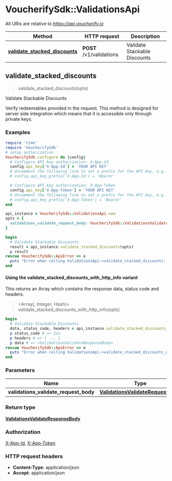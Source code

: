 # VoucherifySdk::ValidationsApi

All URIs are relative to *https://api.voucherify.io*

| Method | HTTP request | Description |
| ------ | ------------ | ----------- |
| [**validate_stacked_discounts**](ValidationsApi.md#validate_stacked_discounts) | **POST** /v1/validations | Validate Stackable Discounts |


## validate_stacked_discounts

> <ValidationsValidateResponseBody> validate_stacked_discounts(opts)

Validate Stackable Discounts

Verify redeemables provided in the request. This method is designed for server side integration which means that it is accessible only through private keys.

### Examples

```ruby
require 'time'
require 'VoucherifySdk'
# setup authorization
VoucherifySdk.configure do |config|
  # Configure API key authorization: X-App-Id
  config.api_key['X-App-Id'] = 'YOUR API KEY'
  # Uncomment the following line to set a prefix for the API key, e.g. 'Bearer' (defaults to nil)
  # config.api_key_prefix['X-App-Id'] = 'Bearer'

  # Configure API key authorization: X-App-Token
  config.api_key['X-App-Token'] = 'YOUR API KEY'
  # Uncomment the following line to set a prefix for the API key, e.g. 'Bearer' (defaults to nil)
  # config.api_key_prefix['X-App-Token'] = 'Bearer'
end

api_instance = VoucherifySdk::ValidationsApi.new
opts = {
  validations_validate_request_body: VoucherifySdk::ValidationsValidateRequestBody.new({redeemables: [VoucherifySdk::RedeemGiftCard.new({object: 'voucher', id: 'id_example'})]}) # ValidationsValidateRequestBody | 
}

begin
  # Validate Stackable Discounts
  result = api_instance.validate_stacked_discounts(opts)
  p result
rescue VoucherifySdk::ApiError => e
  puts "Error when calling ValidationsApi->validate_stacked_discounts: #{e}"
end
```

#### Using the validate_stacked_discounts_with_http_info variant

This returns an Array which contains the response data, status code and headers.

> <Array(<ValidationsValidateResponseBody>, Integer, Hash)> validate_stacked_discounts_with_http_info(opts)

```ruby
begin
  # Validate Stackable Discounts
  data, status_code, headers = api_instance.validate_stacked_discounts_with_http_info(opts)
  p status_code # => 2xx
  p headers # => { ... }
  p data # => <ValidationsValidateResponseBody>
rescue VoucherifySdk::ApiError => e
  puts "Error when calling ValidationsApi->validate_stacked_discounts_with_http_info: #{e}"
end
```

### Parameters

| Name | Type | Description | Notes |
| ---- | ---- | ----------- | ----- |
| **validations_validate_request_body** | [**ValidationsValidateRequestBody**](ValidationsValidateRequestBody.md) |  | [optional] |

### Return type

[**ValidationsValidateResponseBody**](ValidationsValidateResponseBody.md)

### Authorization

[X-App-Id](../README.md#X-App-Id), [X-App-Token](../README.md#X-App-Token)

### HTTP request headers

- **Content-Type**: application/json
- **Accept**: application/json

